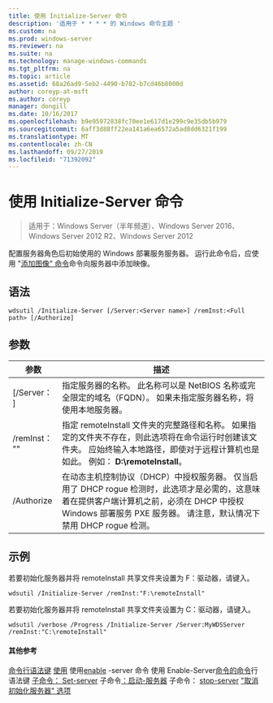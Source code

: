 ```yaml
---
title: 使用 Initialize-Server 命令
description: '适用于 * * * * 的 Windows 命令主题 '
ms.custom: na
ms.prod: windows-server
ms.reviewer: na
ms.suite: na
ms.technology: manage-windows-commands
ms.tgt_pltfrm: na
ms.topic: article
ms.assetid: 68a26ad9-5eb2-4490-b782-b7cd46b8000d
author: coreyp-at-msft
ms.author: coreyp
manager: dongill
ms.date: 10/16/2017
ms.openlocfilehash: b9e95972838fc70ee1e617d1e299c9e35db5b979
ms.sourcegitcommit: 6aff3d88ff22ea141a6ea6572a5ad8dd6321f199
ms.translationtype: MT
ms.contentlocale: zh-CN
ms.lasthandoff: 09/27/2019
ms.locfileid: "71392092"
---
```

# <a name="using-the-initialize-server-command"></a>使用 Initialize-Server 命令

>适用于：Windows Server（半年频道）、Windows Server 2016、Windows Server 2012 R2、Windows Server 2012

配置服务器角色后初始使用的 Windows 部署服务服务器。 运行此命令后，应使用 "[添加图像" 命令](using-the-add-image-command.md)命令向服务器中添加映像。
## <a name="syntax"></a>语法
```
wdsutil /Initialize-Server [/Server:<Server name>] /remInst:<Full path> [/Authorize]
```
## <a name="parameters"></a>参数
|参数|描述|
|-------|--------|
|[/Server： <Server name>]|指定服务器的名称。 此名称可以是 NetBIOS 名称或完全限定的域名（FQDN）。 如果未指定服务器名称，将使用本地服务器。|
|/remInst： "<Full path>"|指定 remoteInstall 文件夹的完整路径和名称。 如果指定的文件夹不存在，则此选项将在命令运行时创建该文件夹。 应始终输入本地路径，即使对于远程计算机也是如此。 例如： **D:\remoteInstall**。|
|/Authorize|在动态主机控制协议（DHCP）中授权服务器。 仅当启用了 DHCP rogue 检测时，此选项才是必需的，这意味着在提供客户端计算机之前，必须在 DHCP 中授权 Windows 部署服务 PXE 服务器。 请注意，默认情况下禁用 DHCP rogue 检测。|
## <a name="BKMK_examples"></a>示例
若要初始化服务器并将 remoteInstall 共享文件夹设置为 F：驱动器，请键入。
```
wdsutil /Initialize-Server /remInst:"F:\remoteInstall"
```
若要初始化服务器并将 remoteInstall 共享文件夹设置为 C：驱动器，请键入。
```
wdsutil /verbose /Progress /Initialize-Server /Server:MyWDSServer /remInst:"C:\remoteInstall"
```
#### <a name="additional-references"></a>其他参考
[命令行语法键](command-line-syntax-key.md)
[使用](using-the-disable-server-command.md)
使用[enable](using-the-enable-server-command.md) -server 命令
使用 Enable-Server[命令的命令](using-the-get-server-command.md)行语法键
[子命令： Set-server](subcommand-set-server.md)
子命令[：启动-服务器](subcommand-start-server.md)
子命令： [stop-server](subcommand-stop-server.md)
["取消初始化服务器" 选项](the-uninitialize-server-option.md)
